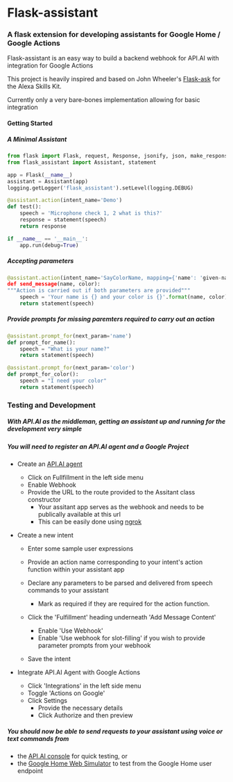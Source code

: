 # Flask-assistant
### A flask extension for developing assistants for Google Home / Google Actions

 Flask-assistant is an easy way to build a backend webhook for API.AI with integration for Google Actions

 This project is heavily inspired and based on John Wheeler's [Flask-ask](https://github.com/johnwheeler/flask-ask) for the Alexa Skills Kit.

 Currently only a very bare-bones implementation allowing for basic integration






#### Getting Started
##### A Minimal Assistant

```python
from flask import Flask, request, Response, jsonify, json, make_response
from flask_assistant import Assistant, statement

app = Flask(__name__)
assistant = Assistant(app)
logging.getLogger('flask_assistant').setLevel(logging.DEBUG)

@assistant.action(intent_name='Demo')
def test():
    speech = 'Microphone check 1, 2 what is this?'
    response = statement(speech)
    return response

if __name__ == '__main__':
    app.run(debug=True)
```

##### Accepting parameters
```python
@assistant.action(intent_name='SayColorName, mapping={'name': 'given-name'})
def send_message(name, color):
"""Action is carried out if both parameters are provided"""
    speech = 'Your name is {} and your color is {}'.format(name, color)
    return statement(speech)
```

##### Provide prompts for missing paremters required to carry out an action
```python
@assistant.prompt_for(next_param='name')
def prompt_for_name():
    speech = "What is your name?"
    return statement(speech)

@assistant.prompt_for(next_param='color')
def prompt_for_color():
    speech = "I need your color"
    return statement(speech)
```


### Testing and Development
##### With API.AI as the middleman, getting an assistant up and running for the development very simple
##### You will need to register an API.AI agent and a Google Project

+ Create an [API.AI agent](https://console.api.ai/api-client/#/newAgent)
    - Click on Fullfillment in the left side menu
    - Enable Webhook
    - Provide the URL to the route provided to the Assitant class constructor
        - Your assitant app serves as the webhook and needs to be publically available at this url
        - This can be easily done using [ngrok](https://ngrok.com/)

+ Create a new intent

    - Enter some sample user expressions
    - Provide an action name corresponding to your intent's action function within your assistant app
    - Declare any parameters to be parsed and delivered from speech commands to your assistant
        - Mark as required if they are required for the action function.

    - Click the 'Fulfillment' heading underneath 'Add Message Content'
        - Enable 'Use Webhook'
        - Enable 'Use webhook for slot-filling' if you wish to provide parameter prompts from your webhook

    - Save the intent

+ Integrate API.AI Agent with Google Actions

    - Click 'Integrations' in the left side menu
    - Toggle 'Actions on Google'
    - Click Settings
        - Provide the necessary details
        - Click Authorize and then preview

##### You should now be able to send requests to your assistant using voice or text commands from 
- the [API.AI console](https://console.api.ai/api-client/) for quick testing, or
- the [Google Home Web Simulator](https://developers.google.com/actions/tools/web-simulator) to test from the Google Home user endpoint












